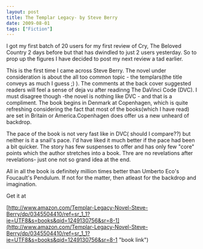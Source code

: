 ```yaml
---
layout: post
title: The Templar Legacy- by Steve Berry
date: 2009-08-01
tags: ["Fiction"]
---
```


I got my first batch of 20 users for my first review of Cry, The Beloved Country 2 days before but that has dwindled to just 2 users yesterday. So to prop up the figures I have decided to post my next review a tad earlier.

This is the first time I came across Steve Berry. The novel under consideration is about the all too common topic - the templars(the title conveys as much I guess ;) ). The comments at the back cover suggested readers will feel a sense of deja vu after readinng The DaVinci Code (DVC). I must disagree though -the novel is nothing like DVC - and that is a compliment. The book begins in Denmark at Copenhagen, which is quite refreshing considering the fact that most of the books(which I have read) are set in Britain or America.Copenhagen does offer us a new unheard of backdrop.

The pace of the book is not very fast like in DVC( should I compare??) but neither is it a snail's pace. I'd have liked it much better if the pace had been a bit quicker. The story has few suspenses to offer and has only few "core" points which the author stretches into a book. Thre are no revelations after revelations- just one not so grand idea at the end.

All in all the book is definitely million times better than Umberto Eco's Foucault's Pendulum. If not for the matter, then atleast for the backdrop and imagination.

Get it at

[http://www.amazon.com/Templar-Legacy-Novel-Steve-Berry/dp/0345504410/ref=sr_1_1?ie=UTF8&s=books&qid=1249130756&sr=8-1](http://www.amazon.com/Templar-Legacy-Novel-Steve-Berry/dp/0345504410/ref=sr_1_1?ie=UTF8&s=books&qid=1249130756&sr=8-1 "book link")